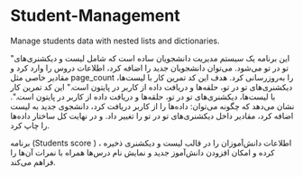 # Student-Management
Manage students data with nested lists and dictionaries.

"این برنامه یک سیستم مدیریت دانشجویان ساده است که شامل لیست و دیکشنری‌های تو در تو می‌شود. می‌توان دانشجویان جدید را اضافه کرد، اطلاعات دروس را وارد کرد و مقادیر خاصی مثل page_count را به‌روزرسانی کرد. هدف این کد تمرین کار با لیست‌ها، دیکشنری‌های تو در تو، حلقه‌ها و دریافت داده از کاربر در پایتون است." این کد تمرین کار با لیست‌ها، دیکشنری‌های تو در تو، حلقه‌ها و دریافت داده از کاربر در پایتون است.".
نشان می‌دهد که چگونه می‌توان:
داده‌ها را از کاربر دریافت کرد،
دانشجوی جدید به لیست اضافه کرد،
مقادیر داخل دیکشنری‌های تو در تو را تغییر داد.
و در نهایت کل ساختار داده‌ها را چاپ کرد.

برنامه (Students score ) ، اطلاعات دانش‌آموزان را در قالب لیست و دیکشنری ذخیره کرده و امکان افزودن دانش‌آموز جدید و نمایش نام درس‌ها همراه با نمرات آن‌ها را فراهم می‌کند.
